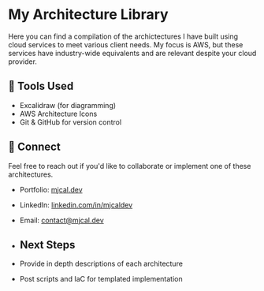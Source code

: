 # My Architecture Library
Here you can find a compilation of the archictectures I have built using cloud services to meet various client needs. My focus is AWS, but these services have industry-wide equivalents and are relevant despite your cloud provider.

## 🧰 Tools Used
- Excalidraw (for diagramming)
- AWS Architecture Icons
- Git & GitHub for version control

## 🔗 Connect
Feel free to reach out if you'd like to collaborate or implement one of these architectures.
- Portfolio: [mjcal.dev](https://mjcal.dev)
- LinkedIn: [linkedin.com/in/mjcaldev](https://linkedin.com/in/mjcaldev)
- Email: contact@mjcal.dev

- ## Next Steps
- Provide in depth descriptions of each architecture
- Post scripts and IaC for templated implementation
